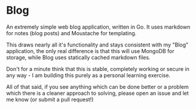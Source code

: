 Blog
====

An extremely simple web blog application, written in Go. It uses markdown for notes (blog posts) and Moustache for templating.

This draws nearly all it's functionality and stays consistent with my "Blog" application, the only real difference is that this will use MongoDB for storage, while Blog uses statically cached markdown files.


Don't for a minute think that this is stable, completely working or secure in any way - I am building this purely as a personal learning exercise.

All of that said, if you see anything which can be done better or a problem which there is a cleaner approach to solving, please open an issue and let me know (or submit a pull request!)